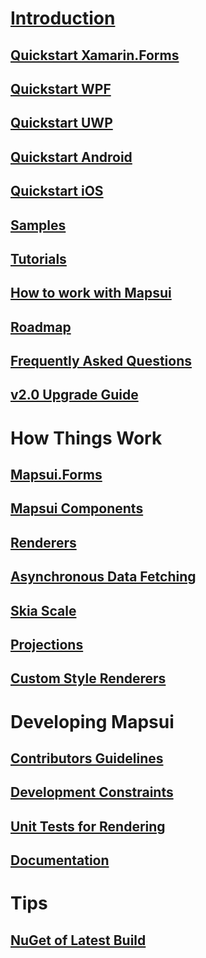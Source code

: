 # [Introduction](home.md)
## [Quickstart Xamarin.Forms](getting-started-xamarin-forms.md)
## [Quickstart WPF](getting-started-wpf.md)
## [Quickstart UWP](getting-started-uwp.md)
## [Quickstart Android](getting-started-android.md)
## [Quickstart iOS](getting-started-ios.md)
## [Samples](samples.md)
## [Tutorials](tutorials.md)
## [How to work with Mapsui](how-to-work-with-mapsui.md)
## [Roadmap](roadmap.md)
## [Frequently Asked Questions](faq.md)
## [v2.0 Upgrade Guide](v2.0-upgrade-guide.md)
# How Things Work
## [Mapsui.Forms](mapsui-forms.md)
## [Mapsui Components](mapsui-components.md)
## [Renderers](renderers.md)
## [Asynchronous Data Fetching](async-fetching.md)
## [Skia Scale](skia-scale.md)
## [Projections](projections.md)
## [Custom Style Renderers](custom-style-renders.md)
# Developing Mapsui
## [Contributors Guidelines](contributors-guidelines.md)
## [Development Constraints](development-constraints.md)
## [Unit Tests for Rendering](rendering-tests.md)
## [Documentation](documentation.md)
# Tips
## [NuGet of Latest Build](nuget-of-latest-build.md)
